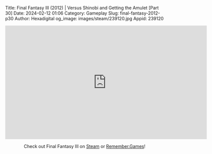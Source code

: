 Title: Final Fantasy III (2012) | Versus Shinobi and Getting the Amulet [Part 30]
Date: 2024-02-12 01:06
Category: Gameplay
Slug: final-fantasy-2012-p30
Author: Hexadigital
og_image: images/steam/239120.jpg
Appid: 239120

<center><iframe src="https://www.youtube.com/embed/SAqJg1em5lY?feature=oembed" allow="accelerometer; autoplay; encrypted-media; gyroscope; picture-in-picture" width="640" height="360" frameborder="0"></iframe>

Check out Final Fantasy III on [Steam](https://store.steampowered.com/app/239120/?curator_clanid=34633900) or [Remember.Games](https://remember.games/game/1072/final-fantasy-iii/)!</center>